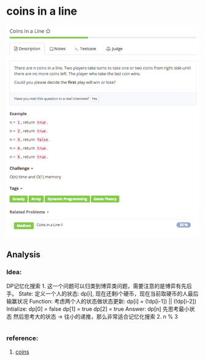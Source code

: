 # coins in a line

![](../../../../../.gitbook/assets/screen-shot-2017-09-01-at-11.08.50-am.png)

## Analysis

### Idea:

DP记忆化搜索 1. 这一个问题可以归类到博弈类问题，需要注意的是博弈有先后手。 State: 定义一个人的状态: dp\[i\], 现在还剩i个硬币，现在当前取硬币的人最后输赢状况 Function: 考虑两个人的状态做状态更新: dp\[i\] = \(!dp\[i-1\]\) \|\| \(!dp\[i-2\]\) Intialize: dp\[0\] = false dp\[1\] = true dp\[2\] = true Answer: dp\[n\] 先思考最小状态 然后思考大的状态 -&gt; 往小的递推，那么非常适合记忆化搜索 2. n % 3

```text

```

### reference:

1. [coins](https://aaronice.gitbooks.io/lintcode/content/dynamic_programming/coins_in_a_line.html)

